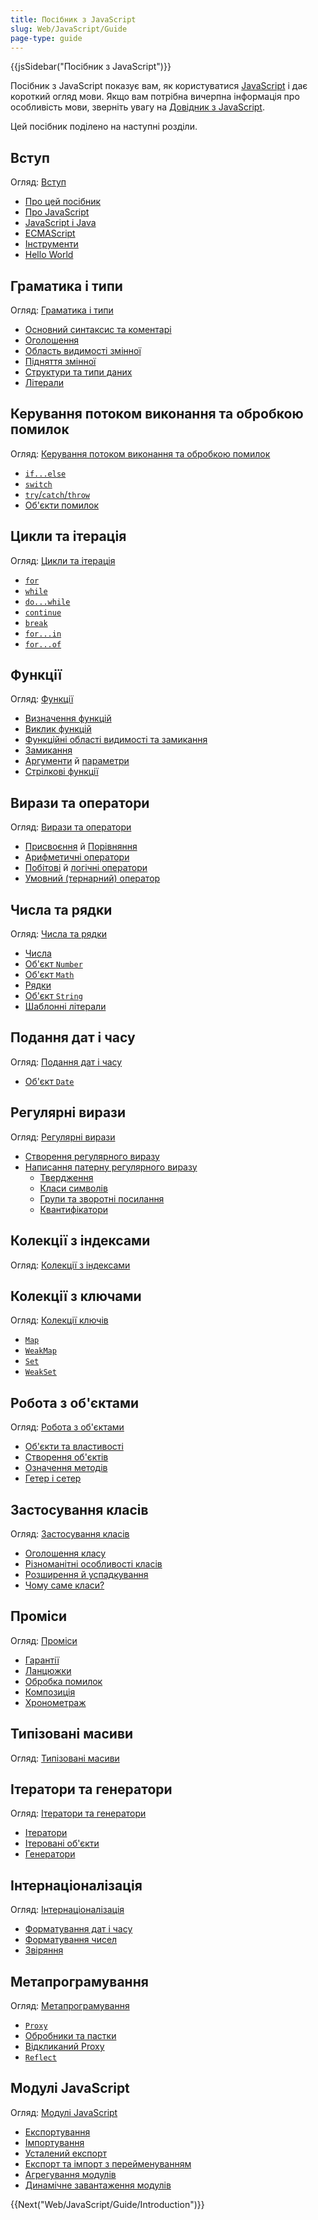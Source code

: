 ```yaml
---
title: Посібник з JavaScript
slug: Web/JavaScript/Guide
page-type: guide
---
```


{{jsSidebar("Посібник з JavaScript")}}

Посібник з JavaScript показує вам, як користуватися [JavaScript](/uk/docs/Web/JavaScript) і дає короткий огляд мови. Якщо вам потрібна вичерпна інформація про особливість мови, зверніть увагу на [Довідник з JavaScript](/uk/docs/Web/JavaScript/Reference).

Цей посібник поділено на наступні розділи.

## Вступ

Огляд: [Вступ](/uk/docs/Web/JavaScript/Guide/Introduction)

- [Про цей посібник](/uk/docs/Web/JavaScript/Guide/Introduction#de-znaity-informatsiiu-pro-javascript)
- [Про JavaScript](/uk/docs/Web/JavaScript/Guide/Introduction#shcho-take-javascript)
- [JavaScript і Java](/uk/docs/Web/JavaScript/Guide/Introduction#javascript-i-java)
- [ECMAScript](/uk/docs/Web/JavaScript/Guide/Introduction#javascript-i-spetsyfikatsiia-ecmascript)
- [Інструменти](/uk/docs/Web/JavaScript/Guide/Introduction#znaiomstvo-z-javascript)
- [Hello World](/uk/docs/Web/JavaScript/Guide/Introduction#pryvit-svite)

## Граматика і типи

Огляд: [Граматика і типи](/uk/docs/Web/JavaScript/Guide/Grammar_and_types)

- [Основний синтаксис та коментарі](/uk/docs/Web/JavaScript/Guide/Grammar_and_types#osnovy)
- [Оголошення](/uk/docs/Web/JavaScript/Guide/Grammar_and_types#oholoshennia)
- [Область видимості змінної](/uk/docs/Web/JavaScript/Guide/Grammar_and_types#oblast-vydymosti-zminnoii)
- [Підняття змінної](/uk/docs/Web/JavaScript/Guide/Grammar_and_types#pidniattia-zminnoii)
- [Структури та типи даних](/uk/docs/Web/JavaScript/Guide/Grammar_and_types#struktury-danykh-i-typy)
- [Літерали](/uk/docs/Web/JavaScript/Guide/Grammar_and_types#literaly)

## Керування потоком виконання та обробкою помилок

Огляд: [Керування потоком виконання та обробкою помилок](/uk/docs/Web/JavaScript/Guide/Control_flow_and_error_handling)

- [`if...else`](/uk/docs/Web/JavaScript/Guide/Control_flow_and_error_handling#instruktsiia-if...else)
- [`switch`](/uk/docs/Web/JavaScript/Guide/Control_flow_and_error_handling#instruktsiia-switch)
- [`try`/`catch`/`throw`](/uk/docs/Web/JavaScript/Guide/Control_flow_and_error_handling#instruktsii-obrobky-vyniatkiv)
- [Об'єкти помилок](/uk/docs/Web/JavaScript/Guide/Control_flow_and_error_handling#vykorystannia-obiektiv-pomylok)

## Цикли та ітерація

Огляд: [Цикли та ітерація](/uk/docs/Web/JavaScript/Guide/Loops_and_iteration)

- [`for`](/uk/docs/Web/JavaScript/Guide/Loops_and_iteration#instruktsiia-for)
- [`while`](/uk/docs/Web/JavaScript/Guide/Loops_and_iteration#instruktsiia-while)
- [`do...while`](/uk/docs/Web/JavaScript/Guide/Loops_and_iteration#instruktsiia-dowhile)
- [`continue`](/uk/docs/Web/JavaScript/Guide/Loops_and_iteration#instruktsiia-continue)
- [`break`](/uk/docs/Web/JavaScript/Guide/Loops_and_iteration#instruktsiia-break)
- [`for...in`](/uk/docs/Web/JavaScript/Guide/Loops_and_iteration#instruktsiia-forin)
- [`for...of`](/uk/docs/Web/JavaScript/Guide/Loops_and_iteration#instruktsiia-forof)

## Функції

Огляд: [Функції](/uk/docs/Web/JavaScript/Guide/Functions)

- [Визначення функцій](/uk/docs/Web/JavaScript/Guide/Functions#vyznachennia-funktsii)
- [Виклик функцій](/uk/docs/Web/JavaScript/Guide/Functions#vyklyk-funktsii)
- [Функційні області видимості та замикання](/uk/docs/Web/JavaScript/Guide/Functions#funktsiini-oblasti-vydymosti-ta-zamykannia)
- [Замикання](/uk/docs/Web/JavaScript/Guide/Functions#zamykannia)
- [Аргументи](/uk/docs/Web/JavaScript/Guide/Functions#vykorystannia-obiekta-arguments) й [параметри](/uk/docs/Web/JavaScript/Guide/Functions#parametry-funktsii)
- [Стрілкові функції](/uk/docs/Web/JavaScript/Guide/Functions#strilkovi-funktsii)

## Вирази та оператори

Огляд: [Вирази та оператори](/uk/docs/Web/JavaScript/Guide/Expressions_and_operators)

- [Присвоєння](/uk/docs/Web/JavaScript/Guide/Expressions_and_operators#operatory-prysvoiennia) й [Порівняння](/uk/docs/Web/JavaScript/Guide/Expressions_and_operators#operatory-porivniannia)
- [Арифметичні оператори](/uk/docs/Web/JavaScript/Guide/Expressions_and_operators#aryfmetychni-operatory)
- [Побітові](/uk/docs/Web/JavaScript/Guide/Expressions_and_operators#bitovi-operatory) й [логічні оператори](/uk/docs/Web/JavaScript/Guide/Expressions_and_operators#lohichni-operatory)
- [Умовний (тернарний) оператор](/uk/docs/Web/JavaScript/Guide/Expressions_and_operators#umovnyi-ternarnyi-operator)

## Числа та рядки

Огляд: [Числа та рядки](/uk/docs/Web/JavaScript/Guide/Numbers_and_strings)

- [Числа](/uk/docs/Web/JavaScript/Guide/Numbers_and_strings#chysla)
- [Об'єкт `Number`](/uk/docs/Web/JavaScript/Guide/Numbers_and_strings#obiekt-number)
- [Об'єкт `Math`](/uk/docs/Web/JavaScript/Guide/Numbers_and_strings#obiekt-math)
- [Рядки](/uk/docs/Web/JavaScript/Guide/Numbers_and_strings#riadky)
- [Об'єкт `String`](/uk/docs/Web/JavaScript/Guide/Numbers_and_strings#obiekt-string)
- [Шаблонні літерали](/uk/docs/Web/JavaScript/Guide/Numbers_and_strings#shablonni-literaly)

## Подання дат і часу

Огляд: [Подання дат і часу](/uk/docs/Web/JavaScript/Guide/Representing_dates_times)

- [Об'єкт `Date`](/uk/docs/Web/JavaScript/Guide/Representing_dates_times#obiekt-date)

## Регулярні вирази

Огляд: [Регулярні вирази](/uk/docs/Web/JavaScript/Guide/Regular_expressions)

- [Створення регулярного виразу](/uk/docs/Web/JavaScript/Guide/Regular_expressions#stvorennia-rehuliarnoho-vyrazu)
- [Написання патерну регулярного виразу](/uk/docs/Web/JavaScript/Guide/Regular_expressions#napysannia-paternu-rehuliarnoho-vyrazu)
  - [Твердження](/uk/docs/Web/JavaScript/Guide/Regular_expressions/Assertions)
  - [Класи символів](/uk/docs/Web/JavaScript/Guide/Regular_expressions/Character_classes)
  - [Групи та зворотні посилання](/uk/docs/Web/JavaScript/Guide/Regular_expressions/Groups_and_backreferences)
  - [Квантифікатори](/uk/docs/Web/JavaScript/Guide/Regular_expressions/Quantifiers)

## Колекції з індексами

Огляд: [Колекції з індексами](/uk/docs/Web/JavaScript/Guide/Indexed_collections)

## Колекції з ключами

Огляд: [Колекції ключів](/uk/docs/Web/JavaScript/Guide/Keyed_collections)

- [`Map`](/uk/docs/Web/JavaScript/Guide/Keyed_collections#obiekt-map)
- [`WeakMap`](/uk/docs/Web/JavaScript/Guide/Keyed_collections#obiekt-weakmap)
- [`Set`](/uk/docs/Web/JavaScript/Guide/Keyed_collections#obiekt-set)
- [`WeakSet`](/uk/docs/Web/JavaScript/Guide/Keyed_collections#obiekt-weakset)

## Робота з об'єктами

Огляд: [Робота з об'єктами](/uk/docs/Web/JavaScript/Guide/Working_with_objects)

- [Об'єкти та властивості](/uk/docs/Web/JavaScript/Guide/Working_with_objects#obiekty-i-vlastyvosti)
- [Створення об'єктів](/uk/docs/Web/JavaScript/Guide/Working_with_objects#stvorennia-novykh-obiektiv)
- [Означення методів](/uk/docs/Web/JavaScript/Guide/Working_with_objects#oznachennia-metodiv)
- [Гетер і сетер](/uk/docs/Web/JavaScript/Guide/Working_with_objects#oznachennia-heteriv-ta-seteriv)

## Застосування класів

Огляд: [Застосування класів](/uk/docs/Web/JavaScript/Guide/Using_classes)

- [Оголошення класу](/uk/docs/Web/JavaScript/Guide/Using_classes#oholoshennia-klasu)
- [Різноманітні особливості класів](/uk/docs/Web/JavaScript/Guide/Using_classes#konstruktor)
- [Розширення й успадкування](/uk/docs/Web/JavaScript/Guide/Using_classes#extends-y-uspadkuvannia)
- [Чому саме класи?](/uk/docs/Web/JavaScript/Guide/Using_classes#chomu-same-klasy)

## Проміси

Огляд: [Проміси](/uk/docs/Web/JavaScript/Guide/Using_promises)

- [Гарантії](/uk/docs/Web/JavaScript/Guide/Using_promises#harantii)
- [Ланцюжки](/uk/docs/Web/JavaScript/Guide/Using_promises#utvorennia-lantsiuzhkiv)
- [Обробка помилок](/uk/docs/Web/JavaScript/Guide/Using_promises#obrobka-pomylok)
- [Композиція](/uk/docs/Web/JavaScript/Guide/Using_promises#kompozytsiia)
- [Хронометраж](/uk/docs/Web/JavaScript/Guide/Using_promises#khronometrazh)

## Типізовані масиви

Огляд: [Типізовані масиви](/uk/docs/Web/JavaScript/Guide/Typed_arrays)

## Ітератори та генератори

Огляд: [Ітератори та генератори](/uk/docs/Web/JavaScript/Guide/Iterators_and_generators)

- [Ітератори](/uk/docs/Web/JavaScript/Guide/Iterators_and_generators#iteratory)
- [Ітеровані об'єкти](/uk/docs/Web/JavaScript/Guide/Iterators_and_generators#iterovani-obiekty)
- [Генератори](/uk/docs/Web/JavaScript/Guide/Iterators_and_generators#funktsii-heneratory)

## Інтернаціоналізація

Огляд: [Інтернаціоналізація](/uk/docs/Web/JavaScript/Guide/Internationalization)

- [Форматування дат і часу](/uk/docs/Web/JavaScript/Guide/Internationalization#formatuvannia-daty-ta-chasu)
- [Форматування чисел](/uk/docs/Web/JavaScript/Guide/Internationalization#formatuvannia-chysel)
- [Звіряння](/uk/docs/Web/JavaScript/Guide/Internationalization#zviriannia)

## Метапрограмування

Огляд: [Метапрограмування](/uk/docs/Web/JavaScript/Guide/Meta_programming)

- [`Proxy`](/uk/docs/Web/JavaScript/Guide/Meta_programming#prokladky)
- [Обробники та пастки](/uk/docs/Web/JavaScript/Guide/Meta_programming#obrobnyky-y-pastky)
- [Відкликаний Proxy](/uk/docs/Web/JavaScript/Guide/Meta_programming#vidklykanyi-proxy)
- [`Reflect`](/uk/docs/Web/JavaScript/Guide/Meta_programming#refleksiia)

## Модулі JavaScript

Огляд: [Модулі JavaScript](/uk/docs/Web/JavaScript/Guide/Modules)

- [Експортування](/uk/docs/Web/JavaScript/Guide/Modules#eksport-mozhlyvostei-modulia)
- [Імпортування](/uk/docs/Web/JavaScript/Guide/Modules#import-mozhlyvostei-do-stsenariiu)
- [Усталений експорт](/uk/docs/Web/JavaScript/Guide/Modules#ustalenyi-eksport-proty-imenovanoho-eksportu)
- [Експорт та імпорт з перейменуванням](/uk/docs/Web/JavaScript/Guide/Modules#import-ta-eksport-z-pereimenuvanniam)
- [Агрегування модулів](/uk/docs/Web/JavaScript/Guide/Modules#ahrehuvannia-moduliv)
- [Динамічне завантаження модулів](/uk/docs/Web/JavaScript/Guide/Modules#dynamichne-zavantazhennia-moduliv)

{{Next("Web/JavaScript/Guide/Introduction")}}
